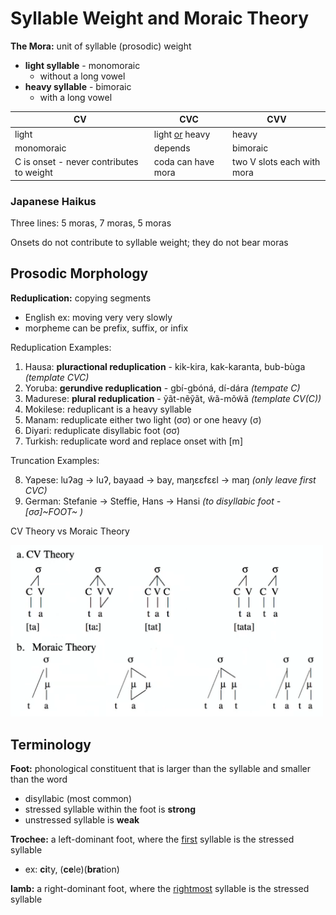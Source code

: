# Syllable Weight and Moraic Theory

**The Mora:** unit of syllable (prosodic) weight

- **light syllable** - monomoraic
  - without a long vowel
- **heavy syllable** - bimoraic
  - with a long vowel

| CV                                       | CVC                   | CVV                        |
| ---------------------------------------- | --------------------- | -------------------------- |
| light                                    | light <u>or</u> heavy | heavy                      |
| monomoraic                               | depends               | bimoraic                   |
| C is onset - never contributes to weight | coda can have mora    | two V slots each with mora |

### Japanese Haikus

Three lines: 5 moras, 7 moras, 5 moras

Onsets do not contribute to syllable weight; they do not bear moras

## Prosodic Morphology

**Reduplication:** copying segments

- English ex: moving very very slowly
- morpheme can be prefix, suffix, or infix

Reduplication Examples:

1. Hausa: **pluractional reduplication** - kik-kira, kak-karanta, bub-bùga *(template CVC)*
2. Yoruba: **gerundive reduplication** - gbí-gbóná, dí-dára *(tempate C)*
3. Madurese: **plural reduplication** - ỹãt-nẽỹãt, w̃ã-mõw̃ã *(template CV(C))*
4. Mokilese: reduplicant is a heavy syllable
5. Manam: reduplicate either two light (σσ) or one heavy (σ)
6. Diyari: reduplicate disyllabic foot (σσ)
7. Turkish: reduplicate word and replace onset with [m]

Truncation Examples:

8. Yapese: luʔag → luʔ, bayaad → bay, maŋɛɛfɛɛl → maŋ *(only leave first CVC)*
9. German: Stefanie → Steffie, Hans → Hansi *(to disyllabic foot - [σσ]~FOOT~ )*

CV Theory vs Moraic Theory

<img src="images/21cv-vs-moraic.png" alt="vc" style="width:500px;" />

## Terminology

**Foot:** phonological constituent that is larger than the syllable and smaller than the word

- disyllabic (most common)
- stressed syllable within the foot is **strong**
- unstressed syllable is **weak**

**Trochee:** a left-dominant foot, where the <u>first</u> syllable is the stressed syllable

- ex: **ci**ty, (**ce**le)(**bra**tion)

**Iamb:** a right-dominant foot, where the <u>rightmost</u> syllable is the stressed syllable


